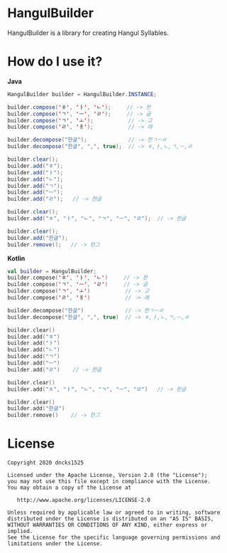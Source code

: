 HangulBuilder
=======
HangulBuilder is a library for creating Hangul Syllables.


How do I use it?
=======

__Java__
``` Java
HangulBuilder builder = HangulBuilder.INSTANCE;

builder.compose('ㅎ', 'ㅏ', 'ㄴ');     // -> 한
builder.compose('ㄱ', 'ㅡ', 'ㄹ');     // -> 글
builder.compose('ㄱ', 'ㅗ');           // -> 고
builder.compose('ㄹ', 'ㅐ');           // -> 래

builder.decompose("한글");             // -> 한ㄱㅡㄹ
builder.decompose("한글", ",", true);  // -> ㅎ,ㅏ,ㄴ,ㄱ,ㅡ,ㄹ

builder.clear();
builder.add("ㅎ");
builder.add("ㅏ");
builder.add("ㄴ");
builder.add("ㄱ");
builder.add("ㅡ");
builder.add("ㄹ");   // -> 한글

builder.clear();
builder.add("ㅎ", "ㅏ", "ㄴ", "ㄱ", "ㅡ", "ㄹ");  // -> 한글

builder.clear();
builder.add("한글");
builder.remove();   // -> 한그

```

__Kotlin__
```Kotlin
val builder = HangulBuilder;
builder.compose('ㅎ', 'ㅏ', 'ㄴ')     // -> 한
builder.compose('ㄱ', 'ㅡ', 'ㄹ')     // -> 글
builder.compose('ㄱ', 'ㅗ')           // -> 고
builder.compose('ㄹ', 'ㅐ')           // -> 래

builder.decompose("한글")             // -> 한ㄱㅡㄹ
builder.decompose("한글", ",", true)  // -> ㅎ,ㅏ,ㄴ,ㄱ,ㅡ,ㄹ

builder.clear()
builder.add("ㅎ")
builder.add("ㅏ")
builder.add("ㄴ")
builder.add("ㄱ")
builder.add("ㅡ")
builder.add("ㄹ")    // -> 한글

builder.clear()
builder.add("ㅎ", "ㅏ", "ㄴ", "ㄱ", "ㅡ", "ㄹ")   // -> 한글

builder.clear()
builder.add("한글")
builder.remove()    // -> 한그
```




License
=======
    Copyright 2020 dncks1525

    Licensed under the Apache License, Version 2.0 (the "License");
    you may not use this file except in compliance with the License.
    You may obtain a copy of the License at

       http://www.apache.org/licenses/LICENSE-2.0

    Unless required by applicable law or agreed to in writing, software
    distributed under the License is distributed on an "AS IS" BASIS,
    WITHOUT WARRANTIES OR CONDITIONS OF ANY KIND, either express or implied.
    See the License for the specific language governing permissions and
    limitations under the License.
